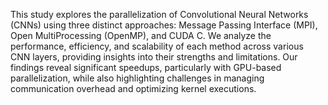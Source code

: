 This study explores the parallelization of Convolutional Neural Networks (CNNs)
using three distinct approaches: Message Passing Interface (MPI), Open MultiProcessing (OpenMP), and CUDA C. We analyze the performance, efficiency, and
scalability of each method across various CNN layers, providing insights into their
strengths and limitations. Our findings reveal significant speedups, particularly with
GPU-based parallelization, while also highlighting challenges in managing communication overhead and optimizing kernel executions.
